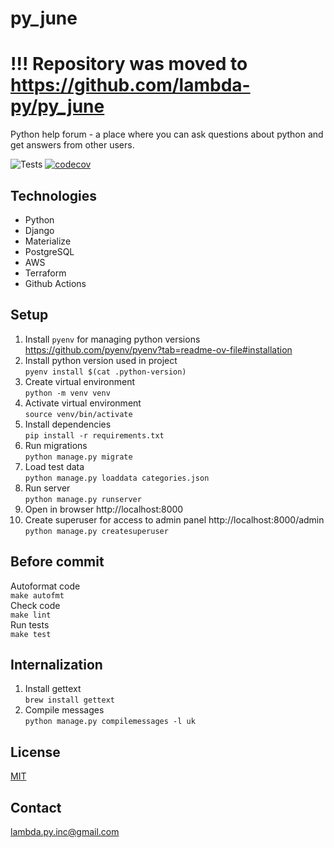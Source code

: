 # py_june

# !!! Repository was moved to https://github.com/lambda-py/py_june

Python help forum - a place where you can ask questions about python and get answers 
from other users.

![Tests](https://github.com/acman/py_june/actions/workflows/ci.yml/badge.svg)
[![codecov](https://codecov.io/gh/acman/py_june/branch/main/graph/badge.svg)](https://codecov.io/gh/acman/py_june)


## Technologies
* Python
* Django
* Materialize
* PostgreSQL
* AWS
* Terraform
* Github Actions

## Setup
1. Install `pyenv` for managing python versions https://github.com/pyenv/pyenv?tab=readme-ov-file#installation
2. Install python version used in project  
    `pyenv install $(cat .python-version)`
3. Create virtual environment  
    `python -m venv venv`
4. Activate virtual environment  
    `source venv/bin/activate`
5. Install dependencies  
    `pip install -r requirements.txt`
6. Run migrations  
    `python manage.py migrate`
7. Load test data  
    `python manage.py loaddata categories.json`
8. Run server  
    `python manage.py runserver`
9. Open in browser http://localhost:8000
10. Create superuser for access to admin panel http://localhost:8000/admin  
    `python manage.py createsuperuser`

## Before commit
Autoformat code  
`make autofmt`  
Check code  
`make lint`   
Run tests  
`make test`

## Internalization
1. Install gettext  
    `brew install gettext`
2. Compile messages  
    `python manage.py compilemessages -l uk`


## License
[MIT](https://choosealicense.com/licenses/mit/)

## Contact
lambda.py.inc@gmail.com
